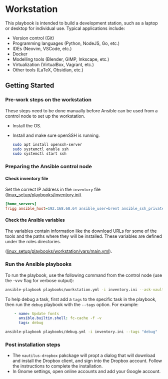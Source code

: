 # Workstation

This playbook is intended to build a development station, such as a laptop or desktop
for individual use. Typical applications include:

- Version control (Git)
- Programming languages (Python, NodeJS, Go, etc.)
- IDEs (Neovim, VSCode, etc.)
- Docker
- Modelling tools (Blender, GIMP, Inkscape, etc.)
- Virtualization (VirtualBox, Vagrant, etc.)
- Other tools (LaTeX, Obsidian, etc.)

## Getting Started

### Pre-work steps on the workstation

These steps need to be done manually before Ansible can be used from a control node
to set up the workstation.

- Install the OS.
- Install and make sure openSSH is running.

  ```bash
  sudo apt install openssh-server
  sudo systemctl enable ssh
  sudo systemctl start ssh
  ```

### Preparing the Ansible control node

#### Check inventory file

Set the correct IP address in the `inventory` file
([linux_setup/playbooks/inventory.ini](../playbooks/inventory.ini)).

  ```ini
  [home_servers]
  frigg ansible_host=192.168.68.64 ansible_user=brent ansible_ssh_private_key_file=/home/brent/.ssh/id_rsa_ansible
  ```

#### Check the Ansible variables

The variables contain information like the download URLs for some of the tools
and the paths where they will be installed. These variables are defined under
the roles directories.

([linux_setup/playbooks/workstation/vars/main.yml](../roles/workstation/vars/main.yml)).

### Run the Ansible playbooks

To run the playbook, use the following command from the control node (use the
-vvv flag for verbose output):

```bash
ansible-playbook playbooks/workstation.yml -i inventory.ini --ask-vault-pass --ask-pass --ask-become-pass
```

To help debug a task, first add a `tags` to the specific task in the playbook,
then run the `debug` playbook with the `--tags` option.  For example:

```yaml
    - name: Update fonts
      ansible.builtin.shell: fc-cache -f -v
      tags: debug
```

```bash
ansible-playbook playbooks/debug.yml -i inventory.ini --tags "debug"
```

### Post installation steps

- The `nautilus-dropbox` pakckage will propt a dialog that will download and
install the Dropbox client, and sign into the Dropbox account. Follow the
instructions to complete the installation.
- In Gnome settings, open online accounts and add your Google account.
